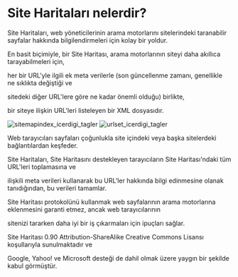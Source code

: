 

# Site Haritaları nelerdir?





Site Haritaları, web yöneticilerinin arama motorlarını sitelerindeki taranabilir sayfalar hakkında bilgilendirmeleri için kolay bir yoldur. 

En basit biçimiyle, bir Site Haritası, arama motorlarının siteyi daha akıllıca tarayabilmeleri için, 

her bir URL'yle ilgili ek meta verilerle (son güncellenme zamanı, genellikle ne sıklıkta değiştiği ve 

sitedeki diğer URL'lere göre ne kadar önemli olduğu) birlikte, 

bir siteye ilişkin URL'leri listeleyen bir XML dosyasıdır.

![sitemapindex_icerdigi_tagler](https://user-images.githubusercontent.com/91809799/153272737-c9ae12b9-4818-44f4-8e46-83b81f90a0b4.png)
![urlset_icerdigi_tagler](https://user-images.githubusercontent.com/91809799/153272746-fc12c5ef-abf3-4564-93b0-1cb67900663b.png)

Web tarayıcıları sayfaları çoğunlukla site içindeki veya başka sitelerdeki bağlantılardan keşfeder. 

Site Haritaları, Site Haritasını destekleyen tarayıcıların Site Haritası'ndaki tüm URL'leri toplamasına ve 

ilişkili meta verileri kullanarak bu URL'ler hakkında bilgi edinmesine olanak tanıdığından, bu verileri tamamlar. 

Site Haritası protokolünü kullanmak web sayfalarının arama motorlarına eklenmesini garanti etmez, ancak web tarayıcılarının 

sitenizi tararken daha iyi bir iş çıkarmaları için ipuçları sağlar.




Site Haritası 0.90 Attribution-ShareAlike Creative Commons Lisansı koşullarıyla sunulmaktadır ve 

Google, Yahoo! ve Microsoft desteği de dahil olmak üzere yaygın bir şekilde kabul görmüştür.
